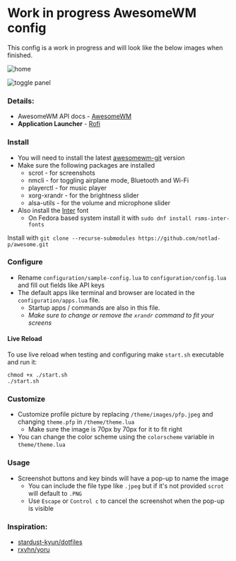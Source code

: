 # Work in progress AwesomeWM config

This config is a work in progress and will look like the below images when finished.

![home](https://user-images.githubusercontent.com/54220748/211547530-f673afa3-c5f9-4b48-9618-039b75a0f787.jpg)

![toggle panel](https://user-images.githubusercontent.com/54220748/211547601-cb37cdd5-0f78-4aae-8660-49010c870e00.jpg)

### Details:

- AwesomeWM API docs - [AwesomeWM](https://awesomewm.org/apidoc/)
- **Application Launcher** - [Rofi](https://github.com/davatorium/rofi)

### Install

- You will need to install the latest [awesomewm-git](https://github.com/awesomeWM/awesome) version
- Make sure the following packages are installed
  - scrot - for screenshots
  - nmcli - for toggling airplane mode, Bluetooth and Wi-Fi
  - playerctl - for music player
  - xorg-xrandr - for the brightness slider
  - alsa-utils - for the volume and microphone slider
- Also install the [Inter](https://github.com/rsms/inter) font
  - On Fedora based system install it with `sudo dnf install rsms-inter-fonts`

Install with `git clone --recurse-submodules https://github.com/notlad-p/awesome.git`

### Configure

- Rename `configuration/sample-config.lua` to `configuration/config.lua` and fill out fields like API keys
- The default apps like terminal and browser are located in the `configuration/apps.lua` file.
  - Startup apps / commands are also in this file.
  - _Make sure to change or remove the `xrandr` command to fit your screens_

#### Live Reload

To use live reload when testing and configuring make `start.sh` executable and run it:

```
chmod +x ./start.sh
./start.sh
```

### Customize

- Customize profile picture by replacing `/theme/images/pfp.jpeg` and changing `theme.pfp` in `/theme/theme.lua`
  - Make sure the image is 70px by 70px for it to fit right
- You can change the color scheme using the `colorscheme` variable in `theme/theme.lua`

### Usage

- Screenshot buttons and key binds will have a pop-up to name the image
  - You can include the file type like `.jpeg` but if it's not provided `scrot` will default to `.PNG`
  - Use `Escape` or `Control c` to cancel the screenshot when the pop-up is visible

### Inspiration:

- [stardust-kyun/dotfiles](https://github.com/Stardust-kyun/dotfiles)
- [rxyhn/yoru](https://github.com/rxyhn/yoru)
